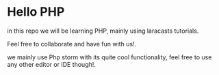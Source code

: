 # Hello PHP
in this repo we will be learning PHP, mainly using laracasts tutorials.

Feel free to collaborate and have fun with us!.

we mainly use Php storm with its quite cool functionality, feel free to use any other 
editor or IDE though!.
